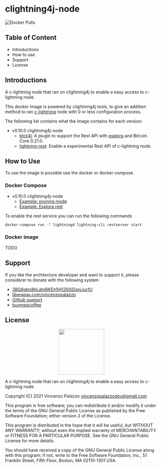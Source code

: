 # clightning4j-node

![Docker Pulls](https://img.shields.io/docker/pulls/vincenzopalazzo/clightning4j-node?style=flat-square)

## Table of Content

- Introductions
- How to use
- Support
- License

## Introductions

A c-lightning node that ran on clightning4j to enable a easy access to c-lightning node.

This docker image is powered by clightning4j tools, to give an addition method to ran [c-lightning](https://github.com/ElementsProject/lightning)
node with 0 or less configuration process.

The following list contains what the image contains for each version:

- v0.10.0 clightning4j-node
    - [btcli4j](https://github.com/clightning4j/btcli4j): A plugin to support the Rest API with [esplora]() and Bitcoin Core 0.21.0.
    - [lightning-rest](https://github.com/clightning4j/lightning-rest): Enable a experimental Rest API of c-lightning node.

## How to Use

To use the image is possible use the docker or docker compose.

### Docker Compose

- v0.10.0 clightning4j-node
    - [Example: pruning mode](https://github.com/clightning4j/clightning4j-node/blob/main/0.10.0/prune-mode-docker-compose.yml)
    - [Example: Esplora rest](https://github.com/clightning4j/clightning4j-node/blob/main/0.10.0/rest-mode-docker-compose.yml)

To enable the rest service you can run the following commands

```bash
docker-compose run -T lightningd lightning-cli restserver start
```

### Docker image

TODO

## Support

If you like the architecture developer and want to support it, please considerer to donate with the following system

- [3BQ8qbn8hLdmBKEjt1Hj1Z6SiDsnjJurfU](bitcoin:3BQ8qbn8hLdmBKEjt1Hj1Z6SiDsnjJurfU)
- [liberapay.com/vincenzopalazzo](https://liberapay.com/vincenzopalazzo)
- [Github support](https://github.com/sponsors/vincenzopalazzo)
- [buymeacoffee](https://www.buymeacoffee.com/vincenzopalazzo)

## License

<div align="center">
  <img src="https://opensource.org/files/osi_keyhole_300X300_90ppi_0.png" width="150" height="150"/>
</div>

A c-lightning node that ran on clightning4j to enable a easy access to c-lightning node.

 Copyright (C) 2021 Vincenzo Palazzo vincenzopalazzodev@gmail.com
 
 This program is free software; you can redistribute it and/or modify
 it under the terms of the GNU General Public License as published by
 the Free Software Foundation; either version 2 of the License.
 
 This program is distributed in the hope that it will be useful,
 but WITHOUT ANY WARRANTY; without even the implied warranty of
 MERCHANTABILITY or FITNESS FOR A PARTICULAR PURPOSE.  See the
 GNU General Public License for more details.
 
 You should have received a copy of the GNU General Public License along
 with this program; if not, write to the Free Software Foundation, Inc.,
 51 Franklin Street, Fifth Floor, Boston, MA 02110-1301 USA.
